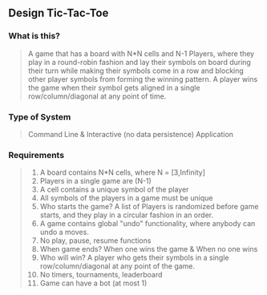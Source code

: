 ## Design Tic-Tac-Toe

### What is this?
> A game that has a board with N*N cells and N-1 Players, where they play in a round-robin fashion and lay their symbols on board during their turn while making their symbols come in a row and blocking other player symbols from forming the winning pattern. A player wins the game when their symbol gets aligned in a single row/column/diagonal at any point of time.

### Type of System
> Command Line & Interactive (no data persistence) Application

### Requirements
> 1. A board contains N*N cells, where N = [3,Infinity]
> 2. Players in a single game are (N-1)
> 3. A cell contains a unique symbol of the player
> 4. All symbols of the players in a game must be unique
> 5. Who starts the game? A list of Players is randomized before game starts, and they play in a circular fashion in an order.
> 6. A game contains global "undo" functionality, where anybody can undo a moves.
> 7. No play, pause, resume functions
> 8. When game ends? When one wins the game & When no one wins
> 9. Who will win? A player who gets their symbols in a single row/column/diagonal at any point of the game.
> 10. No timers, tournaments, leaderboard
> 11. Game can have a bot (at most 1)